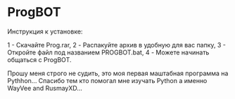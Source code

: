 # ProgBOT

Инструкция к установке:

  1 - Скачайте Prog.rar,
  2 - Распакуйте архив в удобную для вас папку,
  3 - Откройте файл под названием PROGBOT.bat,
  4 - Можете начинать общаться с ProgBOT.

Прошу меня строго не судить, это моя первая маштабная программа на Pythhon...
Спасибо тем кто помогал мне изучать Python а именно WayVee and RusmayXD...
